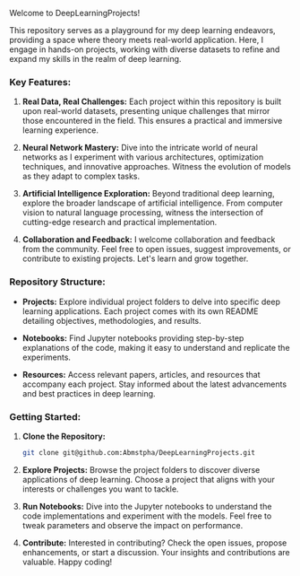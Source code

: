 Welcome to DeepLearningProjects!

This repository serves as a playground for my deep learning endeavors, providing a space where theory meets real-world application. Here, I engage in hands-on projects, working with diverse datasets to refine and expand my skills in the realm of deep learning.

### Key Features:

1. **Real Data, Real Challenges:** Each project within this repository is built upon real-world datasets, presenting unique challenges that mirror those encountered in the field. This ensures a practical and immersive learning experience.

2. **Neural Network Mastery:** Dive into the intricate world of neural networks as I experiment with various architectures, optimization techniques, and innovative approaches. Witness the evolution of models as they adapt to complex tasks.

3. **Artificial Intelligence Exploration:** Beyond traditional deep learning, explore the broader landscape of artificial intelligence. From computer vision to natural language processing, witness the intersection of cutting-edge research and practical implementation.

4. **Collaboration and Feedback:** I welcome collaboration and feedback from the community. Feel free to open issues, suggest improvements, or contribute to existing projects. Let's learn and grow together.

### Repository Structure:

- **Projects:** Explore individual project folders to delve into specific deep learning applications. Each project comes with its own README detailing objectives, methodologies, and results.

- **Notebooks:** Find Jupyter notebooks providing step-by-step explanations of the code, making it easy to understand and replicate the experiments.

- **Resources:** Access relevant papers, articles, and resources that accompany each project. Stay informed about the latest advancements and best practices in deep learning.

### Getting Started:

1. **Clone the Repository:**
   ```bash
   git clone git@github.com:Abmstpha/DeepLearningProjects.git
   ```

2. **Explore Projects:**
   Browse the project folders to discover diverse applications of deep learning. Choose a project that aligns with your interests or challenges you want to tackle.

3. **Run Notebooks:**
   Dive into the Jupyter notebooks to understand the code implementations and experiment with the models. Feel free to tweak parameters and observe the impact on performance.

4. **Contribute:**
   Interested in contributing? Check the open issues, propose enhancements, or start a discussion. Your insights and contributions are valuable.
Happy coding!
